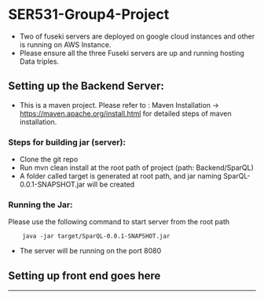 # SER531-Group4-Project

- Two of fuseki servers are deployed on google cloud instances and other is running on AWS Instance.
- Please ensure all the three Fuseki servers are up and running hosting Data triples.


## Setting up the Backend Server:

- This is a maven project. Please refer to :  Maven Installation -> https://maven.apache.org/install.html
  for  detailed steps of maven installation.

### Steps for building jar (server):
- Clone the git repo  
- Run mvn clean install at the root path of project (path: Backend/SparQL)
- A folder called target is generated at root path, and jar naming SparQL-0.0.1-SNAPSHOT.jar will be created 


### Running the Jar:
 Please use the following command to start server from the root path
 
 ```
     java -jar target/SparQL-0.0.1-SNAPSHOT.jar
```

- The server will be running on  the port 8080


## Setting up front end goes here
-  --
